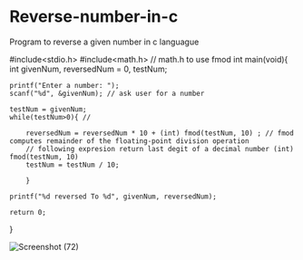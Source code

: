 # Reverse-number-in-c
Program to reverse a given number in c languague

#include<stdio.h>
#include<math.h> // math.h to use fmod
int main(void){
	int givenNum, reversedNum = 0, testNum;
	
	printf("Enter a number: ");
	scanf("%d", &givenNum); // ask user for a number
	
	testNum = givenNum;
	while(testNum>0){ // 
		
		reversedNum = reversedNum * 10 + (int) fmod(testNum, 10) ; // fmod computes remainder of the floating-point division operation
		// following expresion return last degit of a decimal number (int) fmod(testNum, 10)
		testNum = testNum / 10;
			
		}
	
	printf("%d reversed To %d", givenNum, reversedNum);
	
	return 0;
}


![Screenshot (72)](https://github.com/user-attachments/assets/f1426297-80cd-45e4-869f-02acaec4c024)
